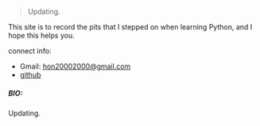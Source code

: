 > Updating.   
  
This site is to record the pits that I stepped on when learning Python, and I hope this helps you.  
  
connect info:  
- Gmail: hon20002000@gmail.com    
- [github](https://https://github.com/hon20002000)   


##### BIO:  
  
Updating.   
